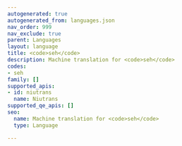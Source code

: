 ```yaml
---
autogenerated: true
autogenerated_from: languages.json
nav_order: 999
nav_exclude: true
parent: Languages
layout: language
title: <code>seh</code>
description: Machine translation for <code>seh</code>
codes:
- seh
family: []
supported_apis:
- id: niutrans
  name: Niutrans
supported_qe_apis: []
seo:
  name: Machine translation for <code>seh</code>
  type: Language

---
```


